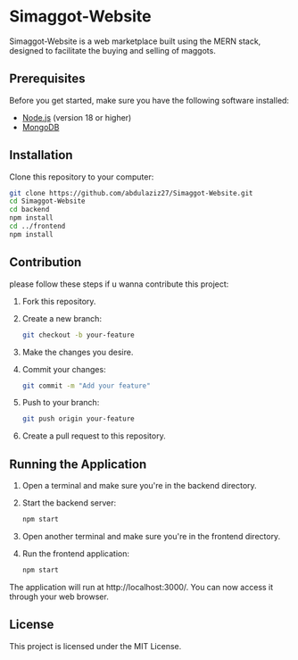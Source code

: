 # Simaggot-Website

Simaggot-Website is a web marketplace built using the MERN stack, designed to facilitate the buying and selling of maggots.

## Prerequisites

Before you get started, make sure you have the following software installed:

- [Node.js](https://nodejs.org/) (version 18 or higher)
- [MongoDB](https://www.mongodb.com/)

## Installation
Clone this repository to your computer:

   ```bash
   git clone https://github.com/abdulaziz27/Simaggot-Website.git
   cd Simaggot-Website
   cd backend
   npm install
   cd ../frontend
   npm install
   ```
   
## Contribution
please follow these steps if u wanna contribute this project:

1. Fork this repository.
2. Create a new branch:

   ```bash
   git checkout -b your-feature
   ```

3. Make the changes you desire.
4. Commit your changes:
   ```bash
   git commit -m "Add your feature"
   ```

5. Push to your branch:
   ```bash
   git push origin your-feature
   ```

6. Create a pull request to this repository.

## Running the Application

1. Open a terminal and make sure you're in the backend directory.
2. Start the backend server:
   ```bash
   npm start
   ```

3. Open another terminal and make sure you're in the frontend directory.
4. Run the frontend application:
   ```bash
   npm start
   ```

The application will run at http://localhost:3000/. You can now access it through your web browser.

## License
This project is licensed under the MIT License. 



   
